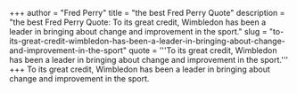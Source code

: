+++
author = "Fred Perry"
title = "the best Fred Perry Quote"
description = "the best Fred Perry Quote: To its great credit, Wimbledon has been a leader in bringing about change and improvement in the sport."
slug = "to-its-great-credit-wimbledon-has-been-a-leader-in-bringing-about-change-and-improvement-in-the-sport"
quote = '''To its great credit, Wimbledon has been a leader in bringing about change and improvement in the sport.'''
+++
To its great credit, Wimbledon has been a leader in bringing about change and improvement in the sport.
